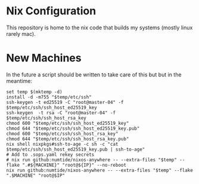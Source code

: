 # Nix Configuration
This repository is home to the nix code that builds my systems (mostly linux rarely mac).

# New Machines

In the future a script should be written to take care of this but but in the meantime:

```fish
set temp $(mktemp -d)
install -d -m755 "$temp/etc/ssh"
ssh-keygen -t ed25519 -C "root@master-04" -f $temp/etc/ssh/ssh_host_ed25519_key
ssh-keygen  -t rsa -C "root@master-04" -f $temp/etc/ssh/ssh_host_rsa_key
chmod 600 "$temp/etc/ssh/ssh_host_ed25519_key"
chmod 644 "$temp/etc/ssh/ssh_host_ed25519_key.pub"
chmod 600 "$temp/etc/ssh/ssh_host_rsa_key"
chmod 644 "$temp/etc/ssh/ssh_host_rsa_key.pub"
nix shell nixpkgs#ssh-to-age -c sh -c "cat $temp/etc/ssh/ssh_host_ed25519_key.pub | ssh-to-age"
# Add to .sops.yaml rekey secrets
# nix run github:numtide/nixos-anywhere -- --extra-files "$temp" --flake ".#${MACHINE}" "root@${IP}" --no-reboot
nix run github:numtide/nixos-anywhere -- --extra-files "$temp" --flake ".$MACHINE" "root@$IP"
```
